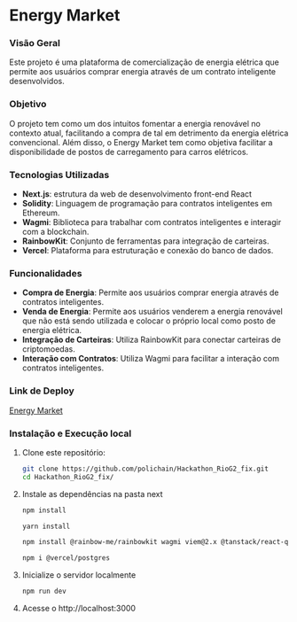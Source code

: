 # Energy Market

### Visão Geral
Este projeto é uma plataforma de comercialização de energia elétrica que permite aos usuários comprar energia através de um contrato inteligente desenvolvidos. 

### Objetivo
O projeto tem como um dos intuitos fomentar a energia renovável no contexto atual, facilitando a compra de tal em detrimento da energia elétrica convencional. Além disso, o Energy Market tem como objetiva facilitar a disponibilidade de postos de carregamento para carros elétricos.

### Tecnologias Utilizadas

- **Next.js**: estrutura da web de desenvolvimento front-end React
- **Solidity**: Linguagem de programação para contratos inteligentes em Ethereum.
- **Wagmi**: Biblioteca para trabalhar com contratos inteligentes e interagir com a blockchain.
- **RainbowKit**: Conjunto de ferramentas para integração de carteiras.
- **Vercel**: Plataforma para estruturação e conexão do banco de dados.

### Funcionalidades

- **Compra de Energia**: Permite aos usuários comprar energia através de contratos inteligentes.
- **Venda de Energia**: Permite aos usuários venderem a energia renovável que não está sendo utilizada e colocar o próprio local como posto de energia elétrica.
- **Integração de Carteiras**: Utiliza RainbowKit para conectar carteiras de criptomoedas.
- **Interação com Contratos**: Utiliza Wagmi para facilitar a interação com contratos inteligentes.

### Link de Deploy
[Energy Market](https://hackathon-rio-g2-fix.vercel.app/)

### Instalação e Execução local
1. Clone este repositório:
    ```bash
    git clone https://github.com/polichain/Hackathon_RioG2_fix.git
    cd Hackathon_RioG2_fix/
    ```
2. Instale as dependências na pasta next
    ```bash
    npm install

    yarn install

    npm install @rainbow-me/rainbowkit wagmi viem@2.x @tanstack/react-query

    npm i @vercel/postgres
    ```
3. Inicialize o servidor localmente
   ```bash
   npm run dev
   ```
4. Acesse o http://localhost:3000


